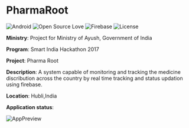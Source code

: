 # PharmaRoot

![Android](https://img.shields.io/badge/Platform-Android-green.svg)   ![Open Source Love](https://badges.frapsoft.com/os/v2/open-source.svg?v=103)    ![Firebase](https://img.shields.io/badge/Services-Firebase-orange.svg)    ![License](https://img.shields.io/badge/License-Apache-blue.svg) 

**Ministry**: Project for Ministry of Ayush, Government of India

**Program**:  Smart India Hackathon 2017

**Project**:  Pharma Root

**Description**:  A system capable of monitoring and tracking the medicine discribution across the country by real time tracking and status updation using firebase.

**Location**: Hubli,India

**Application status**:

![AppPreview](pharmaroot.gif)
